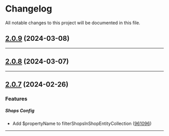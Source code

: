 <!--- BEGIN HEADER -->
# Changelog

All notable changes to this project will be documented in this file.
<!--- END HEADER -->

## [2.0.9](https://github.com/liquiddesign/base/compare/v2.0.8...v2.0.9) (2024-03-08)


---

## [2.0.8](https://github.com/liquiddesign/base/compare/v2.0.7...v2.0.8) (2024-03-07)


---

## [2.0.7](https://github.com/liquiddesign/base/compare/v2.0.6...v2.0.7) (2024-02-26)

### Features


##### Shops Config

* Add $propertyName to filterShopsInShopEntityCollection ([961096](https://github.com/liquiddesign/base/commit/961096ec30db34a43056cb5ab373be0e14ae177d))


---

